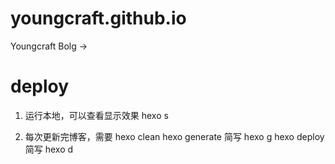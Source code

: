 # youngcraft.github.io
Youngcraft Bolg →


# deploy 

1. 运行本地，可以查看显示效果
hexo s 

2. 每次更新完博客，需要
hexo clean
hexo generate 简写 hexo g
hexo deploy  简写 hexo d
